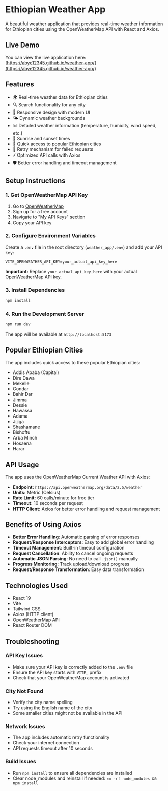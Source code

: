 # Ethiopian Weather App

A beautiful weather application that provides real-time weather information for Ethiopian cities using the OpenWeatherMap API with React and Axios.

## Live Demo

You can view the live application here: [https://abye12345.github.io/weather-app/](https://abye12345.github.io/weather-app/)

## Features

- 🌍 Real-time weather data for Ethiopian cities
- 🔍 Search functionality for any city
- 📱 Responsive design with modern UI
- 🌤️ Dynamic weather backgrounds
- 📊 Detailed weather information (temperature, humidity, wind speed, etc.)
- 🌅 Sunrise and sunset times
- 🎯 Quick access to popular Ethiopian cities
- 🔄 Retry mechanism for failed requests
- ⚡ Optimized API calls with Axios
- 🛡️ Better error handling and timeout management

## Setup Instructions

### 1. Get OpenWeatherMap API Key

1. Go to [OpenWeatherMap](https://openweathermap.org/api)
2. Sign up for a free account
3. Navigate to "My API Keys" section
4. Copy your API key

### 2. Configure Environment Variables

Create a `.env` file in the root directory (`weather_app/.env`) and add your API key:

```env
VITE_OPENWEATHER_API_KEY=your_actual_api_key_here
```

**Important:** Replace `your_actual_api_key_here` with your actual OpenWeatherMap API key.

### 3. Install Dependencies

```bash
npm install
```

### 4. Run the Development Server

```bash
npm run dev
```

The app will be available at `http://localhost:5173`

## Popular Ethiopian Cities

The app includes quick access to these popular Ethiopian cities:

- Addis Ababa (Capital)
- Dire Dawa
- Mekelle
- Gondar
- Bahir Dar
- Jimma
- Dessie
- Hawassa
- Adama
- Jijiga
- Shashamane
- Bishoftu
- Arba Minch
- Hosaena
- Harar

## API Usage

The app uses the OpenWeatherMap Current Weather API with Axios:

- **Endpoint:** `https://api.openweathermap.org/data/2.5/weather`
- **Units:** Metric (Celsius)
- **Rate Limit:** 60 calls/minute for free tier
- **Timeout:** 10 seconds per request
- **HTTP Client:** Axios for better error handling and request management

## Benefits of Using Axios

- **Better Error Handling**: Automatic parsing of error responses
- **Request/Response Interceptors**: Easy to add global error handling
- **Timeout Management**: Built-in timeout configuration
- **Request Cancellation**: Ability to cancel ongoing requests
- **Automatic JSON Parsing**: No need to call `.json()` manually
- **Progress Monitoring**: Track upload/download progress
- **Request/Response Transformation**: Easy data transformation

## Technologies Used

- React 19
- Vite
- Tailwind CSS
- Axios (HTTP client)
- OpenWeatherMap API
- React Router DOM

## Troubleshooting

### API Key Issues

- Make sure your API key is correctly added to the `.env` file
- Ensure the API key starts with `VITE_` prefix
- Check that your OpenWeatherMap account is activated

### City Not Found

- Verify the city name spelling
- Try using the English name of the city
- Some smaller cities might not be available in the API

### Network Issues

- The app includes automatic retry functionality
- Check your internet connection
- API requests timeout after 10 seconds

### Build Issues

- Run `npm install` to ensure all dependencies are installed
- Clear node_modules and reinstall if needed: `rm -rf node_modules && npm install`
